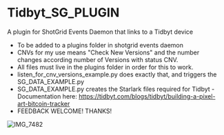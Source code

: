 # Tidbyt_SG_PLUGIN
A plugin for ShotGrid Events Daemon that links to a Tidbyt device

- To be added to a plugins folder in shotgrid events daemon
- CNVs for my use means "Check New Versions" and the number changes according number of Versions with status CNV.
- All files must live in the plugins folder in order for this to work.
- listen_for_cnv_versions_example.py does exactly that, and triggers the SG_DATA_EXAMPLE.py
- SG_DATA_EXAMPLE.py creates the Starlark files required for Tidbyt - Documentation here: https://tidbyt.com/blogs/tidbyt/building-a-pixel-art-bitcoin-tracker
- FEEDBACK WELCOME! THANKS!
  
![IMG_7482](https://github.com/camdotcom14/Tidbyt_SG_PLUGIN/assets/127965975/ea24074d-3de2-4570-8df4-a7d73cf12824)
